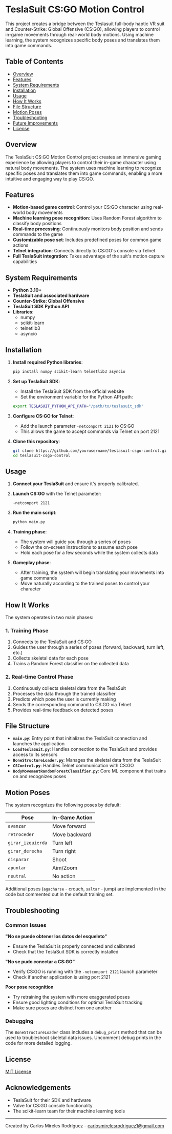 # TeslaSuit CS:GO Motion Control

This project creates a bridge between the Teslasuit full-body haptic VR suit and Counter-Strike: Global Offensive (CS:GO), allowing players to control in-game movements through real-world body motions. Using machine learning, the system recognizes specific body poses and translates them into game commands.

## Table of Contents
- [Overview](#overview)
- [Features](#features)
- [System Requirements](#system-requirements)
- [Installation](#installation)
- [Usage](#usage)
- [How It Works](#how-it-works)
- [File Structure](#file-structure)
- [Motion Poses](#motion-poses)
- [Troubleshooting](#troubleshooting)
- [Future Improvements](#future-improvements)
- [License](#license)

## Overview

The TeslaSuit CS:GO Motion Control project creates an immersive gaming experience by allowing players to control their in-game character using natural body movements. The system uses machine learning to recognize specific poses and translates them into game commands, enabling a more intuitive and engaging way to play CS:GO.

## Features

- **Motion-based game control**: Control your CS:GO character using real-world body movements
- **Machine learning pose recognition**: Uses Random Forest algorithm to classify body positions
- **Real-time processing**: Continuously monitors body position and sends commands to the game
- **Customizable pose set**: Includes predefined poses for common game actions
- **Telnet integration**: Connects directly to CS:GO's console via Telnet
- **Full TeslaSuit integration**: Takes advantage of the suit's motion capture capabilities

## System Requirements

- **Python 3.10+**
- **TeslaSuit and associated hardware**
- **Counter-Strike: Global Offensive**
- **TeslaSuit SDK Python API**
- **Libraries**: 
  - numpy
  - scikit-learn
  - telnetlib3
  - asyncio

## Installation

1. **Install required Python libraries**:
   ```bash
   pip install numpy scikit-learn telnetlib3 asyncio
   ```

2. **Set up TeslaSuit SDK**:
   - Install the TeslaSuit SDK from the official website
   - Set the environment variable for the Python API path:
   ```bash
   export TESLASUIT_PYTHON_API_PATH="/path/to/teslasuit_sdk"
   ```

3. **Configure CS:GO for Telnet**:
   - Add the launch parameter `-netconport 2121` to CS:GO
   - This allows the game to accept commands via Telnet on port 2121

4. **Clone this repository**:
   ```bash
   git clone https://github.com/yourusername/teslasuit-csgo-control.git
   cd teslasuit-csgo-control
   ```

## Usage

1. **Connect your TeslaSuit** and ensure it's properly calibrated.

2. **Launch CS:GO** with the Telnet parameter:
   ```
   -netconport 2121
   ```

3. **Run the main script**:
   ```bash
   python main.py
   ```

4. **Training phase**:
   - The system will guide you through a series of poses
   - Follow the on-screen instructions to assume each pose
   - Hold each pose for a few seconds while the system collects data

5. **Gameplay phase**:
   - After training, the system will begin translating your movements into game commands
   - Move naturally according to the trained poses to control your character

## How It Works

The system operates in two main phases:

### 1. Training Phase
1. Connects to the TeslaSuit and CS:GO
2. Guides the user through a series of poses (forward, backward, turn left, etc.)
3. Collects skeletal data for each pose
4. Trains a Random Forest classifier on the collected data

### 2. Real-time Control Phase
1. Continuously collects skeletal data from the TeslaSuit
2. Processes the data through the trained classifier
3. Predicts which pose the user is currently making
4. Sends the corresponding command to CS:GO via Telnet
5. Provides real-time feedback on detected poses

## File Structure

- **`main.py`**: Entry point that initializes the TeslaSuit connection and launches the application
- **`LoadTeslaSuit.py`**: Handles connection to the TeslaSuit and provides access to its sensors
- **`BoneStructureLoader.py`**: Manages the skeletal data from the TeslaSuit
- **`CSControl.py`**: Handles Telnet communication with CS:GO
- **`BodyMovementRandomForestClassifier.py`**: Core ML component that trains on and recognizes poses

## Motion Poses

The system recognizes the following poses by default:

| Pose | In-Game Action |
|------|----------------|
| `avanzar` | Move forward |
| `retroceder` | Move backward |
| `girar_izquierda` | Turn left |
| `girar_derecha` | Turn right |
| `disparar` | Shoot |
| `apuntar` | Aim/Zoom |
| `neutral` | No action |

Additional poses (`agacharse` - crouch, `saltar` - jump) are implemented in the code but commented out in the default training set.

## Troubleshooting

### Common Issues

**"No se puede obtener los datos del esqueleto"**
- Ensure the TeslaSuit is properly connected and calibrated
- Check that the TeslaSuit SDK is correctly installed

**"No se pudo conectar a CS:GO"**
- Verify CS:GO is running with the `-netconport 2121` launch parameter
- Check if another application is using port 2121

**Poor pose recognition**
- Try retraining the system with more exaggerated poses
- Ensure good lighting conditions for optimal TeslaSuit tracking
- Make sure poses are distinct from one another

### Debugging

The `BoneStructureLoader` class includes a `debug_print` method that can be used to troubleshoot skeletal data issues. Uncomment debug prints in the code for more detailed logging.

## License

[MIT License](LICENSE)

## Acknowledgements

- TeslaSuit for their SDK and hardware
- Valve for CS:GO console functionality
- The scikit-learn team for their machine learning tools

---

Created by Carlos Mireles Rodríguez - carlosmirelesrodriguez1@gmail.com

